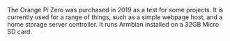 The Orange Pi Zero was purchased in 2019 as a test for some projects.
It is currently used for a range of things, such as a simple webpage host, and a home storage server controller.
It runs Armbian installed on a 32GB Micro SD card.
